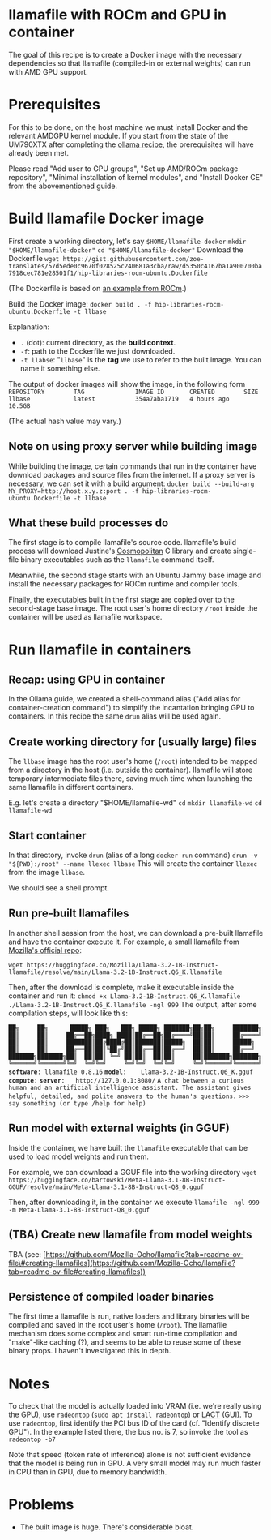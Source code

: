 # llamafile with ROCm and GPU in container

The goal of this recipe is to create a Docker image with the necessary dependencies so that llamafile (compiled-in or external weights) can run with AMD GPU support.

# Prerequisites

For this to be done, on the host machine we must install Docker and the relevant AMDGPU kernel module. If you start from the state of the UM790XTX after completing the [ollama recipe](Minimal-install-of-AMD-ROCm-for-Docker-images.md), the prerequisites will have already been met.

Please read "Add user to GPU groups", "Set up AMD/ROCm package repository", "Minimal installation of kernel modules", and "Install Docker CE" from the abovementioned guide.

# Build llamafile Docker image

First create a working directory, let's say `$HOME/llamafile-docker`
	`mkdir "$HOME/llamafile-docker"`
	`cd "$HOME/llamafile-docker"`
Download the Dockerfile
`wget https://gist.githubusercontent.com/zoe-translates/57d5ede0c9670f028525c240681a3cba/raw/d5350c4167ba1a900700ba7918cec781e28501f1/hip-libraries-rocm-ubuntu.Dockerfile`

(The Dockerfile is based on [an example from ROCm](https://github.com/ROCm/rocm-examples/blob/cfbca5428e4b7ee8abde583073fe1351fdf24d5c/Dockerfiles/hip-libraries-rocm-ubuntu.Dockerfile).)

Build the Docker image:
	`docker build . -f hip-libraries-rocm-ubuntu.Dockerfile -t llbase`

Explanation:

* `.` (dot): current directory, as the **build context**.
* `-f`: path to the Dockerfile we just downloaded.
* `-t llabse`: "`llbase`" is the **tag** we use to refer to the built image. You can name it something else.

The output of docker images will show the image, in the following form
`REPOSITORY        TAG              IMAGE ID       CREATED        SIZE`
`llbase            latest           354a7aba1719   4 hours ago    10.5GB`

(The actual hash value may vary.)

## Note on using proxy server while building image

While building the image, certain commands that run in the container have download packages and source files from the internet. If a proxy server is necessary, we can set it with a build argument:
	`docker build --build-arg MY_PROXY=http://host.x.y.z:port . -f hip-libraries-rocm-ubuntu.Dockerfile -t llbase`

## What these build processes do

The first stage is to compile llamafile's source code. llamafile's build process will download Justine's [Cosmopolitan](https://github.com/jart/cosmopolitan) C library and create single-file binary executables such as the `llamafile` command itself.

Meanwhile, the second stage starts with an Ubuntu Jammy base image and install the necessary packages for ROCm runtime and compiler tools.

Finally, the executables built in the first stage are copied over to the second-stage base image. The root user's home directory `/root` inside the container will be used as llamafile workspace.

# Run llamafile in containers

## Recap: using GPU in container

In the Ollama guide, we created a shell-command alias ("Add alias for container-creation command") to simplify the incantation bringing GPU to containers. In this recipe the same `drun` alias will be used again.

## Create working directory for (usually large) files

The `llbase` image has the root user's home (`/root`) intended to be mapped from a directory in the host (i.e. outside the container). llamafile will store temporary intermediate files there, saving much time when launching the same llamafile in different containers.

E.g. let's create a directory "$HOME/llamafile-wd"
	`cd`
	`mkdir llamafile-wd`
	`cd llamafile-wd`

## Start container

In that directory, invoke `drun` (alias of a long `docker run` command)
`drun -v "${PWD}:/root" --name llexec llbase`
This will create the container `llexec` from the image `llbase`.

We should see a shell prompt.

## Run pre-built llamafiles

In another shell session from the host, we can download a pre-built llamafile and have the container execute it. For example, a small llamafile from [Mozilla's official repo](https://huggingface.co/Mozilla/Llama-3.2-1B-Instruct-llamafile/tree/main):

`wget https://huggingface.co/Mozilla/Llama-3.2-1B-Instruct-llamafile/resolve/main/Llama-3.2-1B-Instruct.Q6_K.llamafile`

Then, after the download is complete, make it executable inside the container and run it:
`chmod +x Llama-3.2-1B-Instruct.Q6_K.llamafile`
`./Llama-3.2-1B-Instruct.Q6_K.llamafile -ngl 999`
The output, after some compilation steps, will look like this:

`██╗     ██╗      █████╗ ███╗   ███╗ █████╗ ███████╗██╗██╗     ███████╗`
`██║     ██║     ██╔══██╗████╗ ████║██╔══██╗██╔════╝██║██║     ██╔════╝`
`██║     ██║     ███████║██╔████╔██║███████║█████╗  ██║██║     █████╗`
`██║     ██║     ██╔══██║██║╚██╔╝██║██╔══██║██╔══╝  ██║██║     ██╔══╝`
`███████╗███████╗██║  ██║██║ ╚═╝ ██║██║  ██║██║     ██║███████╗███████╗`
`╚══════╝╚══════╝╚═╝  ╚═╝╚═╝     ╚═╝╚═╝  ╚═╝╚═╝     ╚═╝╚══════╝╚══════╝`
**`software`**`: llamafile 0.8.16`
**`model`**`:    Llama-3.2-1B-Instruct.Q6_K.gguf`
**`compute`**`:`
**`server`**`:   http://127.0.0.1:8080/`
`A chat between a curious human and an artificial intelligence assistant. The assistant gives helpful, detailed, and polite answers to the human's questions.`
`>>> say something (or type /help for help)`

## Run model with external weights (in GGUF)

Inside the container, we have built the `llamafile` executable that can be used to load model weights and run them.

For example, we can download a GGUF file into the working directory
`wget https://huggingface.co/bartowski/Meta-Llama-3.1-8B-Instruct-GGUF/resolve/main/Meta-Llama-3.1-8B-Instruct-Q8_0.gguf`

Then, after downloading it, in the container we execute
`llamafile -ngl 999 -m Meta-Llama-3.1-8B-Instruct-Q8_0.gguf`

## (TBA) Create new llamafile from model weights

TBA (see: [https://github.com/Mozilla-Ocho/llamafile?tab=readme-ov-file\#creating-llamafiles](https://github.com/Mozilla-Ocho/llamafile?tab=readme-ov-file#creating-llamafiles))

## Persistence of compiled loader binaries

The first time a llamafile is run, native loaders and library binaries will be compiled and saved in the root user's home (`/root`). The llamafile mechanism does some complex and smart run-time compilation and "make"-like caching (?), and seems to be able to reuse some of these binary props. I haven't investigated this in depth.

# Notes

To check that the model is actually loaded into VRAM (i.e. we're really using the GPU), use `radeontop` (`sudo apt install radeontop`) or [LACT](https://github.com/ilya-zlobintsev/LACT) (GUI). To use `radeontop`, first identify the PCI bus ID of the card (cf. "Identify discrete GPU"). In the example listed there, the bus no. is 7, so invoke the tool as `radeontop -b7`

Note that speed (token rate of inference) alone is not sufficient evidence that the model is being run in GPU. A very small model may run much faster in CPU than in GPU, due to memory bandwidth.

# Problems

* The built image is huge. There's considerable bloat.
